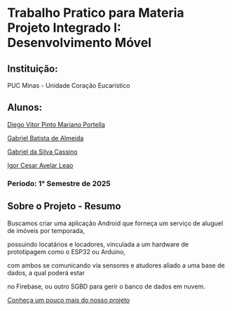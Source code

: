 # Trabalho Pratico para Materia Projeto Integrado I: Desenvolvimento Móvel 
## Instituição:
PUC Minas - Unidade Coração Eucarístico 
## Alunos:
[Diego Vitor Pinto Mariano Portella](https://github.com/diegovitorportella)

[Gabriel Batista de Almeida](https://github.com/GabrielBatistadeAlmeida)

[Gabriel da Silva Cassino](https://github.com/kasshinokun)

[Igor Cesar Avelar Leao](https://github.com/Igor-leao)

### Período: 1° Semestre de 2025

## Sobre o Projeto - Resumo
Buscamos criar uma aplicação Android que forneça um serviço de aluguel de imóveis por temporada, 

possuindo locatários e locadores, vinculada a um hardware de prototipagem como o ESP32 ou Arduino, 

com ambos se comunicando via sensores e atudores aliado a uma base de dados, a qual poderá estar 

no Firebase, ou outro SGBD para gerir o banco de dados em nuvem.

[Conheça um pouco mais do nosso projeto](https://github.com/kasshinokun/Projeto-Integrado-Desenvolvimento-Movel/blob/main/Rent_a_House_App/Releases/)
